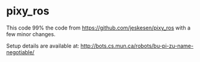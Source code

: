 # pixy_ros

This code 99% the code from https://github.com/jeskesen/pixy_ros with a few minor changes.

Setup details are available at: http://bots.cs.mun.ca/robots/bu-pi-zu-name-negotiable/
